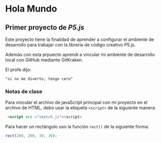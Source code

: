# Hola Mundo

## Primer proyecto de _P5.js_

Este proyecto tiene la finalidad de aprender a configurar el ambiente de desarrollo para trabajar con la librería de código creativo P5.js.

Además con esta prpuecto aprendí a vincular mi ambiente de desarrollo local con GitHub mediante GitKraken.

El profe dijo:

```
"si no me diverto, tengo cero"
```

### Notas de clase

Para vincular el archivo de javaScript principal con mi proyecto en el archivo de HTML, debo usar la etiqueta `<script>` de la siguiente manera:

```html
 <script src ="sketch.js"><script>
```

Para hacer un rectángulo uso la función
`rect()` de la siguiente forma:

```js
rect(200, 200, 30, 30);
```
